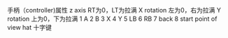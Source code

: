 手柄（controller)属性
z axis RT为0，LT为拉满
X rotation 左为0，右为拉满
Y rotation 上为0，下为拉满
1 A
2 B
3 X
4 Y
5 LB
6 RB
7 back
8 start
point of view hat 十字键
